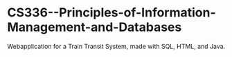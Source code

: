 # CS336--Principles-of-Information-Management-and-Databases
Webapplication for a Train Transit System, made with SQL, HTML, and Java.
